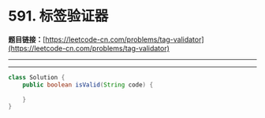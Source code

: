 # 591. 标签验证器

**题目链接：**[https://leetcode-cn.com/problems/tag-validator](https://leetcode-cn.com/problems/tag-validator)

---

<Cards card="leetcode_591_tag-validator"></Cards>

---

```java
class Solution {
    public boolean isValid(String code) {
        
    }
}
```